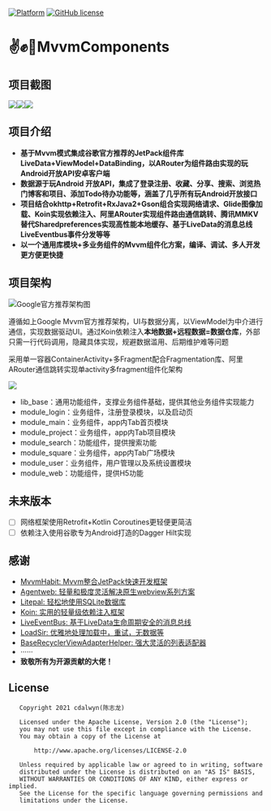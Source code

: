 [![Platform][1]][2]  [![GitHub license][3]][4]

[1]:https://img.shields.io/badge/platform-Android-blue.svg
[2]:https://github.com/cdalwyn/mvvmcomponent
[3]:https://img.shields.io/badge/license-Apache%202-blue.svg
[4]:https://github.com/cdalwyn/mvvmcomponent/blob/master/LICENSE

# :v::fist::wave:MvvmComponents
## 项目截图

![](https://github.com/cdalwyn/mvvmcomponent/blob/master/readme/readme1.png)![](https://github.com/cdalwyn/mvvmcomponent/blob/master/readme/readme2.png)![](https://github.com/cdalwyn/mvvmcomponent/blob/master/readme/readme3.png)

## 项目介绍

- **基于Mvvm模式集成谷歌官方推荐的JetPack组件库LiveData+ViewModel+DataBinding，以ARouter为组件路由实现的玩Android开放API安卓客户端**
- **数据源于玩Android 开放API，集成了登录注册、收藏、分享、搜索、浏览热门博客和项目、添加Todo待办功能等，涵盖了几乎所有玩Android开放接口**
- **项目结合okhttp+Retrofit+RxJava2+Gson组合实现网络请求、Glide图像加载、Koin实现依赖注入、阿里ARouter实现组件路由通信跳转、腾讯MMKV替代Sharedpreferences实现高性能本地缓存、基于LiveData的消息总线LiveEventbus事件分发等等**
- **以一个通用库模块+多业务组件的Mvvm组件化方案，编译、调试、多人开发更方便更快捷**

## 项目架构

![Google官方推荐架构图](https://github.com/cdalwyn/mvvmcomponent/blob/master/readme/readme4.png)

遵循如上Google Mvvm官方推荐架构，UI与数据分离，以ViewModel为中介进行通信，实现数据驱动UI。通过Koin依赖注入**本地数据+远程数据=数据仓库**，外部只需一行代码调用，隐藏具体实现，规避数据滥用、后期维护难等问题

采用单一容器ContainerActivity+多Fragment配合Fragmentation库、阿里ARouter通信跳转实现单activity多fragment组件化架构

![](https://github.com/cdalwyn/mvvmcomponent/blob/master/readme/readme5.png)

- lib_base：通用功能组件，支撑业务组件基础，提供其他业务组件实现能力
- module_login：业务组件，注册登录模块，以及启动页
- module_main：业务组件，app内Tab首页模块
- module_project：业务组件，app内Tab项目模块
- module_search：功能组件，提供搜索功能
- module_square：业务组件，app内Tab广场模块
- module_user：业务组件，用户管理以及系统设置模块
- module_web：功能组件，提供H5功能

## 未来版本

- [ ] 网络框架使用Retrofit+Kotlin Coroutines更轻便更简洁
- [ ] 依赖注入使用谷歌专为Android打造的Dagger Hilt实现 

## 感谢

- [MvvmHabit: Mvvm整合JetPack快速开发框架](https://github.com/goldze/MVVMHabit)
- [Agentweb: 轻量和极度灵活解决原生webview系列方案](https://github.com/Justson/AgentWeb)
- [Litepal: 轻松地使用SQLite数据库](https://github.com/guolindev/LitePal)
- [Koin: 实用的轻量级依赖注入框架](https://github.com/InsertKoinIO/koin)
- [LiveEventBus: 基于LiveData生命周期安全的消息总线](https://github.com/JeremyLiao/LiveEventBus)
- [LoadSir: 优雅地处理加载中，重试，无数据等](https://github.com/KingJA/LoadSir)
- [BaseRecyclerViewAdapterHelper: 强大灵活的列表适配器](https://github.com/CymChad/BaseRecyclerViewAdapterHelper)
- ······
- **致敬所有为开源贡献的大佬！**

## License

```
   Copyright 2021 cdalwyn(陈志龙)

   Licensed under the Apache License, Version 2.0 (the "License");
   you may not use this file except in compliance with the License.
   You may obtain a copy of the License at

       http://www.apache.org/licenses/LICENSE-2.0

   Unless required by applicable law or agreed to in writing, software
   distributed under the License is distributed on an "AS IS" BASIS,
   WITHOUT WARRANTIES OR CONDITIONS OF ANY KIND, either express or implied.
   See the License for the specific language governing permissions and
   limitations under the License.
```

